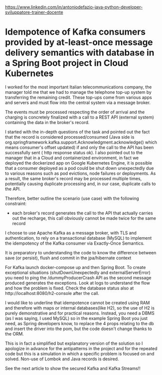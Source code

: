 https://www.linkedin.com/in/antoniodefazio-java-python-developer-sviluppatore-trainer-docente

# Idempotence of Kafka consumers provided by at-least-once message delivery semantics with database in a Spring Boot project in Cloud Kubernetes





I worked for the most important Italian telecommunications company, the manager told me that we had to manage the telephone top-up system by transferring the remaining credit. These top-ups come from various apps and servers and must flow into the central system via a message broker. 

The events must be processed respecting the order of arrival and the charging is concretely finalized with a call to a REST API (external system) containing the data in the broker's record. 

I started with the in-depth questions of the task and pointed out the fact that the record is considered processed/consumed (Java side is org.springframework.kafka.support.Acknowledgment.acknowledge() which means consumer's offset updated) if and only the call to the API has been successfully sent ( http response status ok). I also pointed out to the manager that in a Cloud and containerized environment, in fact we deployed the dockerized app on Google Kubernetes Engine, it is possible that a consumer deployed as a pod could be shut down unexpectedly due to various reasons such as pod evictions, node failures or deployments. As a result, the same broker's record may be processed multiple times, potentially causing duplicate processing and, in our case, duplicate calls to the API.

Therefore, better outline the scenario (use case) with the following constraint:

- each broker's record generates the call to the API that actually carries out the recharge, this call obviously cannot be made twice for the same record

I choose to use Apache Kafka as a message broker, with TLS and authentication, to rely on a transactional database (MySQL) to implement the idempotency of the Kafka consumer via Exactly-Once Semantics.

It is preparatory to understanding the code to know the difference between save (or persist), flush and commit in the jpa/hibernate context

For Kafka launch docker-compose up and then Spring Boot. To create exceptional situations (shutDownUnexpectedly and externalServerError) you need to ping the /dummyProducerCrash API as the second message produced generates the exceptions. Look at logs to understand the flow and how the problem is fixed. Check the database status also at http://localhost:8080/h2-console after the call.

I would like to underline that idempotence cannot be created using RAM and therefore with maps or internal databases(like H2), so the use of H2 is purely demonstrative and for practical reasons. Instead, you need a DBMS (as I was saying, I used MySQL) so in the example Spring Boot you just need, as Spring  developers know, to replace the 4 props relating to the db and insert the driver into the pom, but the code doesn't change thanks to the ORM.

This is in fact a simplified but explanatory version of the solution so I apologize in advance for the antipatterns in the project and for the repeated code but this is a simulation in which a specific problem is focused on and solved. Non-use of Lombok and Java records is desired.

See the next article to show the secured Kafka and Kafka Streams!!
